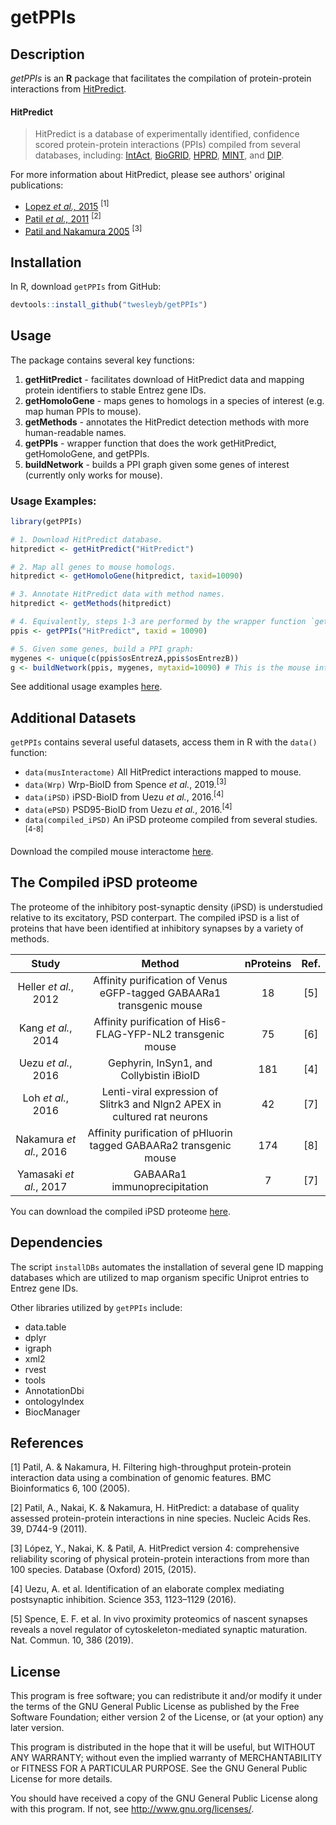 # getPPIs

## Description
_getPPIs_ is an __R__ package that facilitates the compilation of protein-protein 
interactions from [HitPredict](http://hintdb.hgc.jp/htp/).

#### HitPredict
> HitPredict is a database of experimentally identified, confidence scored 
> protein-protein interactions (PPIs) compiled from several databases, including:
> [IntAct](https://www.ebi.ac.uk/intact/), 
> [BioGRID](https://thebiogrid.org/), 
> [HPRD](https://hprd.org/), 
> [MINT](https://mint.bio.uniroma2.it/), and 
> [DIP](https://dip.doe-mbi.ucla.edu/dip/Main.cgi).

For more information about HitPredict, please see authors' original publications:
* [Lopez _et al.,_ 2015](https://www.ncbi.nlm.nih.gov/pmc/articles/PMC4691340/) <sup>[1]<sup>
* [Patil _et al.,_ 2011](https://www.ncbi.nlm.nih.gov/pubmed/20947562) <sup>[2]<sup>
* [Patil and Nakamura 2005](https://www.ncbi.nlm.nih.gov/pubmed/15833142) <sup>[3]<sup>

## Installation
In R, download `getPPIs` from GitHub:

```R
devtools::install_github("twesleyb/getPPIs")
```

## Usage
The package contains several key functions:
1. __getHitPredict__ - facilitates download of HitPredict data and mapping protein identifiers to stable Entrez gene IDs.
2. __getHomoloGene__ - maps genes to homologs in a species of interest (e.g. map human PPIs to mouse).
3. __getMethods__ - annotates the HitPredict detection methods with more human-readable names.
4. __getPPIs__ - wrapper function that does the work getHitPredict, getHomoloGene, and getPPIs.
5. __buildNetwork__ - builds a PPI graph given some genes of interest (currently only works for mouse).

### Usage Examples:
```R
library(getPPIs)

# 1. Download HitPredict database.
hitpredict <- getHitPredict("HitPredict")

# 2. Map all genes to mouse homologs.
hitpredict <- getHomoloGene(hitpredict, taxid=10090)

# 3. Annotate HitPredict data with method names.
hitpredict <- getMethods(hitpredict)

# 4. Equivalently, steps 1-3 are performed by the wrapper function `getPPIs`:
ppis <- getPPIs("HitPredict", taxid = 10090)

# 5. Given some genes, build a PPI graph:
mygenes <- unique(c(ppis$osEntrezA,ppis$osEntrezB))
g <- buildNetwork(ppis, mygenes, mytaxid=10090) # This is the mouse interactome.

```
See additional usage examples [here](./examples.R).

## Additional Datasets
`getPPIs` contains several useful datasets, access them in R with the `data()` function:

* `data(musInteractome)` All HitPredict interactions mapped to mouse.
* `data(Wrp)` Wrp-BioID from Spence _et al._, 2019.<sup>[3]<sup>
* `data(iPSD)` iPSD-BioID from Uezu _et al._, 2016.<sup>[4]<sup>
* `data(ePSD)` PSD95-BioID from Uezu _et al._, 2016.<sup>[4]<sup>
* `data(compiled_iPSD)` An iPSD proteome compiled from several studies.<sup>[4-8]<sup>

Download the compiled mouse interactome
[here](https://github.com/twesleyb/getPPIs/blob/master/data/musInteractome.zip).

## The Compiled iPSD proteome
The proteome of the inhibitory post-synaptic density (iPSD) is understudied relative to its excitatory, PSD conterpart. 
The compiled iPSD is a list of proteins that have been identified at inhibitory synapses by a variety of methods.

| Study                   | Method                                                                         |  nProteins  | Ref.|
|:-----------------------:|:------------------------------------------------------------------------------:|:-----------:|:---:|
| Heller _et al._, 2012   | Affinity purification of Venus eGFP-tagged GABAARa1 transgenic mouse           | 18  | [5] |
| Kang _et al._, 2014     | Affinity purification of His6-FLAG-YFP-NL2 transgenic mouse                    | 75  | [6] |
| Uezu _et al._, 2016     | Gephyrin, InSyn1, and Collybistin iBioID                                       | 181 | [4] |
| Loh _et al._, 2016      | Lenti-viral expression of Slitrk3 and Nlgn2 APEX in cultured rat neurons       | 42  | [7] |
| Nakamura _et al._, 2016 | Affinity purification of pHluorin tagged GABAARa2 transgenic mouse             | 174 | [8] |
| Yamasaki _et al._, 2017 | GABAARa1 immunoprecipitation                                                   | 7   | [7] |

You can download the compiled iPSD proteome [here](./link).

## Dependencies
The script `installDBs` automates the installation of several gene ID mapping databases
which are utilized to map organism specific Uniprot entries to Entrez gene IDs.

Other libraries utilized by `getPPIs` include:
* data.table
* dplyr
* igraph
* xml2
* rvest
* tools
* AnnotationDbi
* ontologyIndex
* BiocManager

## References

[1] Patil, A. & Nakamura, H. Filtering high-throughput protein-protein interaction data using a combination of genomic features. BMC Bioinformatics 6, 100 (2005).  

[2] Patil, A., Nakai, K. & Nakamura, H. HitPredict: a database of quality assessed protein-protein interactions in nine species. Nucleic Acids Res. 39, D744-9 (2011).  

[3] López, Y., Nakai, K. & Patil, A. HitPredict version 4: comprehensive reliability scoring of physical protein-protein interactions from more than 100 species. Database (Oxford) 2015, (2015).  

[4] Uezu, A. et al. Identification of an elaborate complex mediating postsynaptic inhibition. Science 353, 1123–1129 (2016).  

[5] Spence, E. F. et al. In vivo proximity proteomics of nascent synapses reveals a novel regulator of cytoskeleton-mediated synaptic maturation. Nat. Commun. 10, 386 (2019).  

## License
This program is free software; you can redistribute it and/or modify it under 
the terms of the GNU General Public License as published by the Free Software 
Foundation; either version 2 of the License, or (at your option) any later version.

This program is distributed in the hope that it will be useful, but WITHOUT ANY WARRANTY; 
without even the implied warranty of MERCHANTABILITY or FITNESS FOR A PARTICULAR PURPOSE. 
See the GNU General Public License for more details.

You should have received a copy of the GNU General Public License along with this program. 
If not, see http://www.gnu.org/licenses/.
